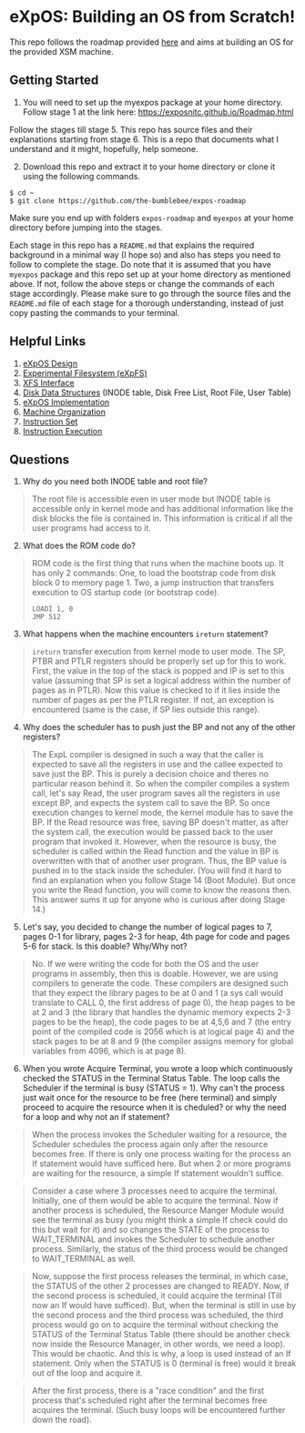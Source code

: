 # eXpOS: Building an OS from Scratch!

This repo follows the roadmap provided [here](https://exposnitc.github.io/Roadmap.html) and aims at building an OS for the provided XSM machine.

## Getting Started

1. You will need to set up the myexpos package at your home directory. Follow stage 1 at the link here: https://exposnitc.github.io/Roadmap.html

Follow the stages till stage 5. This repo has source files and their explanations starting from stage 6. This is a repo that documents what I understand and it might, hopefully, help someone.

2. Download this repo and extract it to your home directory or clone it using the following commands.

```
$ cd ~
$ git clone https://github.com/the-bumblebee/expos-roadmap
```

Make sure you end up with folders `expos-roadmap` and `myexpos` at your home directory before jumping into the stages.

Each stage in this repo has a `README.md` that explains the required background in a minimal way (I hope so) and also has steps you need to follow to complete the stage. Do note that it is assumed that you have `myexpos` package and this repo set up at your home directory as mentioned above. If not, follow the above steps or change the commands of each stage accordingly. Please make sure to go through the source files and the `README.md` file of each stage for a thorough understanding, instead of just copy pasting the commands to your terminal.

## Helpful Links
1. [eXpOS Design](https://exposnitc.github.io/os_design.html)
2. [Experimental Filesystem (eXpFS)](https://exposnitc.github.io/os_spec-files/eXpFS.html)
3. [XFS Interface](https://exposnitc.github.io/support_tools-files/xfs-interface.html)
4. [Disk Data Structures](https://exposnitc.github.io/os_design-files/disk_ds.html) (INODE table, Disk Free List, Root File, User Table)
5. [eXpOS Implementation](https://exposnitc.github.io/os_implementation.html)
6. [Machine Organization](https://exposnitc.github.io/arch_spec-files/machine_organisation.html)
7. [Instruction Set](https://exposnitc.github.io/arch_spec-files/instruction_set.html)
8. [Instruction Execution](https://exposnitc.github.io/Tutorials/xsm-instruction-cycle.html)

## Questions

1. Why do you need both INODE table and root file?
> The root file is accessible even in user mode but INODE table is accessible only in kernel mode and has additional information like the disk blocks the file is contained in. This information is critical if all the user programs had access to it.

2. What does the ROM code do?
> ROM code is the first thing that runs when the machine boots up. It has only 2 commands: One, to load the bootstrap code from disk block 0 to memory page 1. Two, a jump instruction that transfers execution to OS startup code (or bootstrap code).
> ```
> LOADI 1, 0
> JMP 512
> ```

3. What happens when the machine encounters `ireturn` statement?
> `ireturn` transfer execution from kernel mode to user mode. The SP, PTBR and PTLR registers should be properly set up for this to work. First, the value in the top of the stack is popped and IP is set to this value (assuming that SP is set a logical address within the number of pages as in PTLR). Now this value is checked to if it lies inside the number of pages as per the PTLR register. If not, an exception is encountered (same is the case, if SP lies outside this range).

4. Why does the scheduler has to push just the BP and not any of the other registers?
> The ExpL compiler is designed in such a way that the caller is expected to save all the registers in use and the callee expected to save just the BP. This is purely a decision choice and theres no particular reason behind it. So when the compiler compiles a system call, let's say Read, the user program saves all the registers in use except BP, and expects the system call to save the BP. So once execution changes to kernel mode, the kernel module has to save the BP. If the Read resource was free, saving BP doesn't matter, as after the system call, the execution would be passed back to the user program that invoked it. However, when the resource is busy, the scheduler is called within the Read function and the value in BP is overwritten with that of another user program. Thus, the BP value is pushed in to the stack inside the scheduler. (You will find it hard to find an explanation when you follow Stage 14 (Boot Module). But once you write the Read function, you will come to know the reasons then. This answer sums it up for anyone who is curious after doing Stage 14.)

5. Let's say, you decided to change the number of logical pages to 7, pages 0-1 for library, pages 2-3 for heap, 4th page for code and pages 5-6 for stack. Is this doable? Why/Why not?
> No. If we were writing the code for both the OS and the user programs in assembly, then this is doable. However, we are using compilers to generate the code. These compilers are designed such that they expect the library pages to be at 0 and 1 (a sys call would translate to CALL 0, the first address of page 0), the heap pages to be at 2 and 3 (the library that handles the dynamic memory expects 2-3 pages to be the heap), the code pages to be at 4,5,6 and 7 (the entry point of the compiled code is 2056 which is at logical page 4) and the stack pages to be at 8 and 9 (the compiler assigns memory for global variables from 4096, which is at page 8).

6. When you wrote Acquire Terminal, you wrote a loop which continuously checked the STATUS in the Terminal Status Table. The loop calls the Scheduler if the terminal is busy (STATUS = 1). Why can't the process just wait once for the resource to be free (here terminal) and simply proceed to acquire the resource when it is cheduled? or why the need for a loop and why not an if statement?

> When the process invokes the Scheduler waiting for a resource, the Scheduler schedules the process again only after the resource becomes free. If there is only one process waiting for the process an If statement would have sufficed here. But when 2 or more programs are waiting for the resource, a simple If statement wouldn't suffice.

> Consider a case where 3 processes need to acquire the terminal. Initially, one of them would be able to acquire the terminal. Now if another process is scheduled, the Resource Manger Module would see the terminal as busy (you might think a simple If check could do this but wait for it) and so changes the STATE of the process to WAIT_TERMINAL and invokes the Scheduler to schedule another process. Similarly, the status of the third process would be changed to WAIT_TERMINAL as well.

> Now, suppose the first process releases the terminal, in which case, the STATUS of the other 2 processes are changed to READY. Now, if the second process is scheduled, it could acquire the terminal (Till now an If would have sufficed). But, when the terminal is still in use by the second process and the third process was scheduled, the third process would go on to acquire the terminal without checking the STATUS of the Terminal Status Table (there should be another check now inside the Resource Manager, in other words, we need a loop). This would be chaotic. And this is why, a loop is used instead of an If statement. Only when the STATUS is 0 (terminal is free) would it break out of the loop and acquire it.

> After the first process, there is a "race condition" and the first process that's scheduled right after the terminal becomes free acquires the terminal. (Such busy loops will be encountered further down the road).
